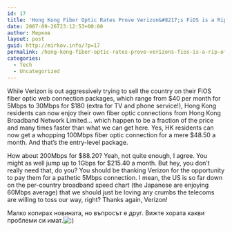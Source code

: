 ```yaml
---
id: 17
title: 'Hong Kong Fiber Optic Rates Prove Verizon&#8217;s FiOS is a Rip-Off'
date: 2007-09-26T23:12:53+00:00
author: Мирков
layout: post
guid: http://mirkov.info/?p=17
permalink: /hong-kong-fiber-optic-rates-prove-verizons-fios-is-a-rip-off/
categories:
  - Tech
  - Uncategorized
---
```

While Verizon is out aggressively trying to sell the country on their FiOS fiber optic web connection packages, which range from $40 per month for 5Mbps to 30Mbps for $180 (extra for TV and phone service!), Hong Kong residents can now enjoy their own fiber optic connections from Hong Kong Broadband Network Limited… which happen to be a fraction of the price and many times faster than what we can get here. Yes, HK residents can now get a whopping 100Mbps fiber optic connection for a mere $48.50 a month. And that&#8217;s the entry-level package.

How about 200Mbps for $88.20? Yeah, not quite enough, I agree. You might as well jump up to 1Gbps for $215.40 a month. But hey, you don&#8217;t really need that, do you? You should be thanking Verizon for the opportunity to pay them for a pathetic 5Mbps connection. I mean, the US is so far down on the per-country broadband speed chart (the Japanese are enjoying 60Mbps average) that we should just be loving any crumbs the telecoms are willing to toss our way, right? Thanks again, Verizon!

Малко копирах новината, но въпросът е друг. Вижте хората какви проблеми си имат.<img src='http://mirkov.info/wp-includes/images/blank.gif' alt=':)' class='wp-smiley smiley-2' />